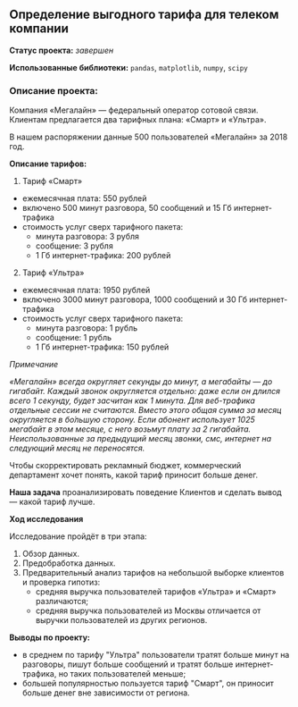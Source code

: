 ## Определение выгодного тарифа для телеком компании

**Статус проекта:**   *завершен*

**Использованные библиотеки:** `pandas`, `matplotlib`, `numpy`, `scipy`

### Описание проекта:

Компания «Мегалайн» — федеральный оператор сотовой связи. Клиентам предлагается два тарифных плана: «Смарт» и «Ультра».

В нашем распоряжении данные 500 пользователей «Мегалайн» за 2018 год.

**Описание тарифов:**
1. Тариф «Смарт»
* ежемесячная плата: 550 рублей
* включено 500 минут разговора, 50 сообщений и 15 Гб интернет-трафика
* стоимость услуг сверх тарифного пакета:
    * минута разговора: 3 рубля
    * сообщение: 3 рубля
    * 1 Гб интернет-трафика: 200 рублей
2. Тариф «Ультра»
* ежемесячная плата: 1950 рублей
* включено 3000 минут разговора, 1000 сообщений и 30 Гб интернет-трафика
* стоимость услуг сверх тарифного пакета:
    * минута разговора: 1 рубль
    * сообщение: 1 рубль
    * 1 Гб интернет-трафика: 150 рублей

*Примечание*

*«Мегалайн» всегда округляет секунды до минут, а мегабайты — до гигабайт. Каждый звонок округляется отдельно: даже если он длился всего 1 секунду, 
будет засчитан как 1 минута. Для веб-трафика отдельные сессии не считаются. Вместо этого общая сумма за месяц округляется в бо́льшую сторону.
Если абонент использует 1025 мегабайт в этом месяце, с него возьмут плату за 2 гигабайта. Неиспользованные за предыдущий месяц звонки, смс,
интернет на следующий месяц не переносятся.*

Чтобы скорректировать рекламный бюджет, коммерческий департамент хочет понять, какой тариф приносит больше денег.

**Наша задача**
    проанализировать поведение Клиентов и сделать вывод — какой тариф лучше. 

**Ход исследования**

Исследование пройдёт в три этапа:
 1. Обзор данных.
 2. Предобработка данных.
 3. Предварительный анализ тарифов на небольшой выборке клиентов  и проверка гипотиз:
      * средняя выручка пользователей тарифов «Ультра» и «Смарт» различаются;
      * средняя выручка пользователей из Москвы отличается от выручки пользователей из других регионов.
   
 **Выводы по проекту:**
  - в среднем по тарифу "Ультра" пользователи тратят больше минут на разговоры, пишут больше сообщений и тратят больше интернет-трафика, но таких пользователей меньше;
  - большей популярностью пользуется тариф "Смарт", он приносит больше денег вне зависимости от региона.
